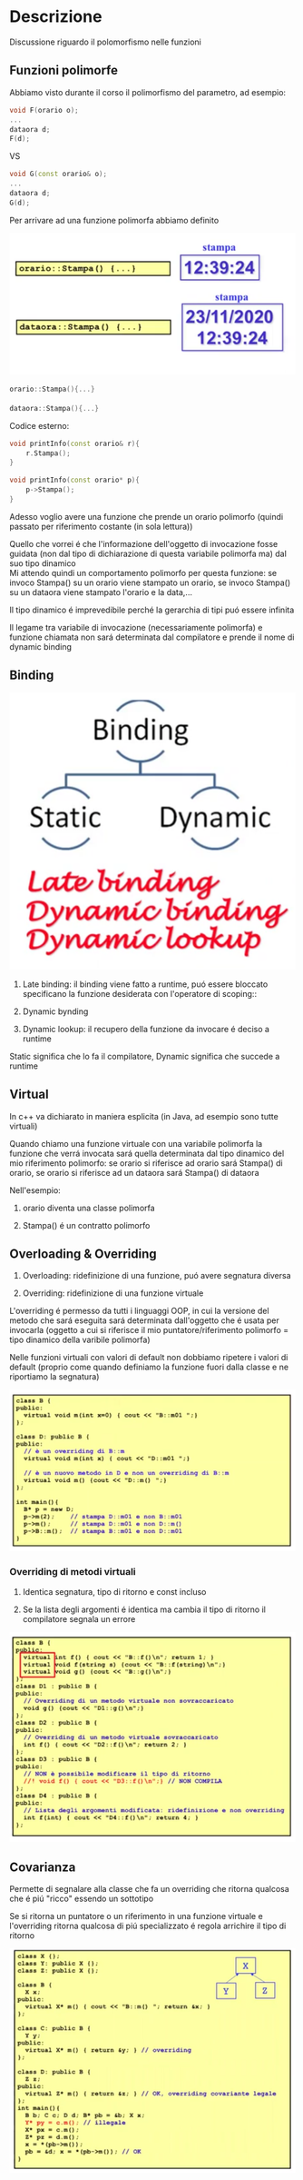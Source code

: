 # Descrizione

Discussione riguardo il polomorfismo nelle funzioni


## Funzioni polimorfe

Abbiamo visto durante il corso il polimorfismo del parametro, ad esempio: 

```cpp 
void F(orario o);
...
dataora d;
F(d);
```
VS 

```cpp
void G(const orario& o);
...
dataora d;
G(d);
```
Per arrivare ad una funzione polimorfa abbiamo definito 

![Static Binding](../../assets/Polimorfo1.png)

```cpp 
orario::Stampa(){...}

dataora::Stampa(){...}
```
Codice esterno:

```cpp
void printInfo(const orario& r){
    r.Stampa();
}
```

```cpp
void printInfo(const orario* p){
    p->Stampa();
}
```

Adesso voglio avere una funzione che prende un orario polimorfo (quindi passato per riferimento costante (in sola lettura))

Quello che vorrei é che l'informazione dell'oggetto di invocazione fosse guidata (non dal tipo di dichiarazione di questa variabile polimorfa ma) dal suo tipo dinamico  
Mi attendo quindi un comportamento polimorfo per questa funzione: se invoco Stampa() su un orario viene stampato un orario, se invoco Stampa() su un dataora viene stampato l'orario e la data,...  

Il tipo dinamico é imprevedibile perché la gerarchia di tipi puó essere infinita  

Il legame tra variabile di invocazione (necessariamente polimorfa) e funzione chiamata non sará determinata dal compilatore e prende il nome di dynamic binding

## Binding

![Static vs Dynamic Binding](../../assets/StaticVSDynamicBinding.png)


1. Late binding: il binding viene fatto a runtime, puó essere bloccato specificano la funzione desiderata con l'operatore di scoping::

2. Dynamic bynding

3. Dynamic lookup: il recupero della funzione da invocare é deciso a runtime

Static significa che lo fa il compilatore, Dynamic significa che succede a runtime


## Virtual

In c++ va dichiarato in maniera esplicita (in Java, ad esempio sono tutte virtuali)  

Quando chiamo una funzione virtuale con una variabile polimorfa la funzione che verrá invocata sará quella determinata dal tipo dinamico del mio riferimento polimorfo: se orario si riferisce ad orario sará Stampa() di orario, se orario si riferisce ad un dataora sará Stampa() di dataora

Nell'esempio:

1. orario diventa una classe polimorfa

2. Stampa() é un contratto polimorfo 


## Overloading & Overriding

1. Overloading: ridefinizione di una funzione, puó avere segnatura diversa

2. Overriding: ridefinizione di una funzione virtuale

L'overriding é permesso da tutti i linguaggi OOP, in cui la versione del metodo che sará eseguita sará determinata dall'oggetto che é usata per invocarla (oggetto a cui si riferisce il mio puntatore/riferimento polimorfo = tipo dinamico della varibile polimorfa)

Nelle funzioni virtuali con valori di default non dobbiamo ripetere i valori di default (proprio come quando definiamo la funzione fuori dalla classe e ne riportiamo la segnatura)

![Overriding default values](../../assets/Overriding_defaultValues.png)


### Overriding di metodi virtuali

1. Identica segnatura, tipo di ritorno e const incluso

2. Se la lista degli argomenti é identica ma cambia il tipo di ritorno il compilatore segnala un errore

![Overriding](../../assets/Overriding.png)


## Covarianza

Permette di segnalare alla classe che fa un overriding che ritorna qualcosa che é piú "ricco" essendo un sottotipo

Se si ritorna un puntatore o un riferimento in una funzione virtuale e l'overriding ritorna qualcosa di piú specializzato é regola arrichire il tipo di ritorno

![Covarianza](../../assets/Covarianza.png)

